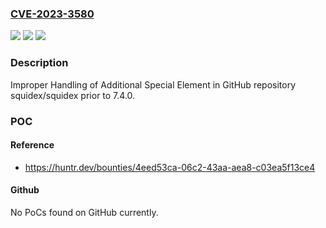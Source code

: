 ### [CVE-2023-3580](https://cve.mitre.org/cgi-bin/cvename.cgi?name=CVE-2023-3580)
![](https://img.shields.io/static/v1?label=Product&message=squidex%2Fsquidex&color=blue)
![](https://img.shields.io/static/v1?label=Version&message=unspecified%3C%207.4.0%20&color=brighgreen)
![](https://img.shields.io/static/v1?label=Vulnerability&message=CWE-167%20Improper%20Handling%20of%20Additional%20Special%20Element&color=brighgreen)

### Description

Improper Handling of Additional Special Element in GitHub repository squidex/squidex prior to 7.4.0.

### POC

#### Reference
- https://huntr.dev/bounties/4eed53ca-06c2-43aa-aea8-c03ea5f13ce4

#### Github
No PoCs found on GitHub currently.

